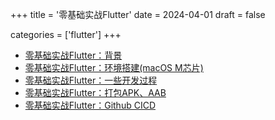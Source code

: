 +++
title = '零基础实战Flutter'
date = 2024-04-01
draft = false

categories = ['flutter']
+++

- [零基础实战Flutter：背景](/zh/posts/flutter/PracticalFlutterBackground)    
- [零基础实战Flutter：环境搭建(macOS M芯片)](/zh/posts/flutter/ArmMacOSEnvSetup)    
- [零基础实战Flutter：一些开发过程](/zh/posts/flutter/SomeTriviaAboutTheDevelopmentProcess)    
- [零基础实战Flutter：打包APK、AAB](/zh/posts/flutter/BuildApkAndAab)    
- [零基础实战Flutter：Github CICD](/zh/posts/flutter/GithubCICDProject)    